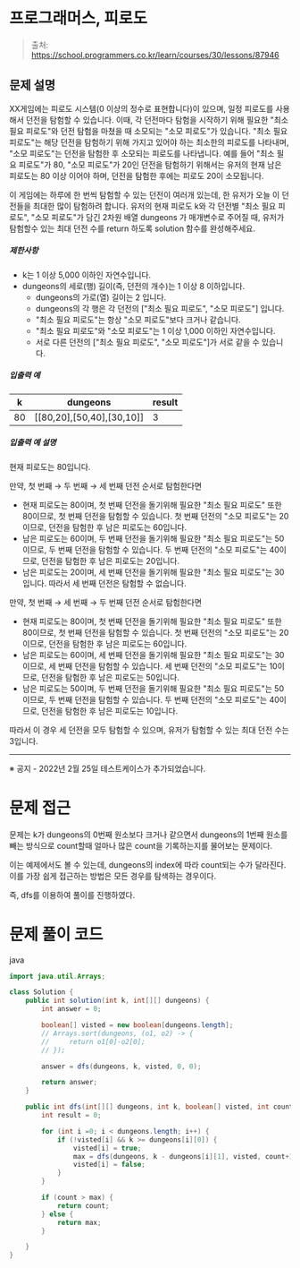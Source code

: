 # 프로그래머스, 피로도

> 출처: https://school.programmers.co.kr/learn/courses/30/lessons/87946

## 문제 설명

XX게임에는 피로도 시스템(0 이상의 정수로 표현합니다)이 있으며, 일정 피로도를 사용해서 던전을 탐험할 수 있습니다. 이때, 각 던전마다 탐험을 시작하기 위해 필요한 "최소 필요 피로도"와 던전 탐험을 마쳤을 때 소모되는 "소모 피로도"가 있습니다. "최소 필요 피로도"는 해당 던전을 탐험하기 위해 가지고 있어야 하는 최소한의 피로도를 나타내며, "소모 피로도"는 던전을 탐험한 후 소모되는 피로도를 나타냅니다. 예를 들어 "최소 필요 피로도"가 80, "소모 피로도"가 20인 던전을 탐험하기 위해서는 유저의 현재 남은 피로도는 80 이상 이어야 하며, 던전을 탐험한 후에는 피로도 20이 소모됩니다.

이 게임에는 하루에 한 번씩 탐험할 수 있는 던전이 여러개 있는데, 한 유저가 오늘 이 던전들을 최대한 많이 탐험하려 합니다. 유저의 현재 피로도 k와 각 던전별 "최소 필요 피로도", "소모 피로도"가 담긴 2차원 배열 dungeons 가 매개변수로 주어질 때, 유저가 탐험할수 있는 최대 던전 수를 return 하도록 solution 함수를 완성해주세요.

##### 제한사항

-   k는 1 이상 5,000 이하인 자연수입니다.
-   dungeons의 세로(행) 길이(즉, 던전의 개수)는 1 이상 8 이하입니다.
    -   dungeons의 가로(열) 길이는 2 입니다.
    -   dungeons의 각 행은 각 던전의 \["최소 필요 피로도", "소모 피로도"\] 입니다.
    -   "최소 필요 피로도"는 항상 "소모 피로도"보다 크거나 같습니다.
    -   "최소 필요 피로도"와 "소모 피로도"는 1 이상 1,000 이하인 자연수입니다.
    -   서로 다른 던전의 \["최소 필요 피로도", "소모 피로도"\]가 서로 같을 수 있습니다.

##### 입출력 예

| k   | dungeons                          | result |
| --- | --------------------------------- | ------ |
| 80  | \[\[80,20\],\[50,40\],\[30,10\]\] | 3      |

##### 입출력 예 설명

현재 피로도는 80입니다.

만약, 첫 번째 → 두 번째 → 세 번째 던전 순서로 탐험한다면

-   현재 피로도는 80이며, 첫 번째 던전을 돌기위해 필요한 "최소 필요 피로도" 또한 80이므로, 첫 번째 던전을 탐험할 수 있습니다. 첫 번째 던전의 "소모 피로도"는 20이므로, 던전을 탐험한 후 남은 피로도는 60입니다.
-   남은 피로도는 60이며, 두 번째 던전을 돌기위해 필요한 "최소 필요 피로도"는 50이므로, 두 번째 던전을 탐험할 수 있습니다. 두 번째 던전의 "소모 피로도"는 40이므로, 던전을 탐험한 후 남은 피로도는 20입니다.
-   남은 피로도는 20이며, 세 번째 던전을 돌기위해 필요한 "최소 필요 피로도"는 30입니다. 따라서 세 번째 던전은 탐험할 수 없습니다.

만약, 첫 번째 → 세 번째 → 두 번째 던전 순서로 탐험한다면

-   현재 피로도는 80이며, 첫 번째 던전을 돌기위해 필요한 "최소 필요 피로도" 또한 80이므로, 첫 번째 던전을 탐험할 수 있습니다. 첫 번째 던전의 "소모 피로도"는 20이므로, 던전을 탐험한 후 남은 피로도는 60입니다.
-   남은 피로도는 60이며, 세 번째 던전을 돌기위해 필요한 "최소 필요 피로도"는 30이므로, 세 번째 던전을 탐험할 수 있습니다. 세 번째 던전의 "소모 피로도"는 10이므로, 던전을 탐험한 후 남은 피로도는 50입니다.
-   남은 피로도는 50이며, 두 번째 던전을 돌기위해 필요한 "최소 필요 피로도"는 50이므로, 두 번째 던전을 탐험할 수 있습니다. 두 번째 던전의 "소모 피로도"는 40이므로, 던전을 탐험한 후 남은 피로도는 10입니다.

따라서 이 경우 세 던전을 모두 탐험할 수 있으며, 유저가 탐험할 수 있는 최대 던전 수는 3입니다.

---

※ 공지 \- 2022년 2월 25일 테스트케이스가 추가되었습니다.

# 문제 접근

문제는 k가 dungeons의 0번째 원소보다 크거나 같으면서 dungeons의 1번째 원소를 빼는 방식으로 count할때 얼마나 많은 count을 기록하는지를 물어보는 문제이다.

이는 예제에서도 볼 수 있는데, dungeons의 index에 따라 count되는 수가 달라진다. 이를 가장 쉽게 접근하는 방법은 모든 경우를 탐색하는 경우이다.

즉, dfs를 이용하여 풀이를 진행하였다.

# 문제 풀이 코드

java

```java
import java.util.Arrays;

class Solution {
    public int solution(int k, int[][] dungeons) {
        int answer = 0;

        boolean[] visted = new boolean[dungeons.length];
        // Arrays.sort(dungeons, (o1, o2) -> {
        //     return o1[0]-o2[0];
        // });

        answer = dfs(dungeons, k, visted, 0, 0);

        return answer;
    }

    public int dfs(int[][] dungeons, int k, boolean[] visted, int count, int max) {
        int result = 0;

        for (int i =0; i < dungeons.length; i++) {
            if (!visted[i] && k >= dungeons[i][0]) {
                visted[i] = true;
                max = dfs(dungeons, k - dungeons[i][1], visted, count+1, max);
                visted[i] = false;
            }
        }

        if (count > max) {
            return count;
        } else {
            return max;
        }

    }
}
```
